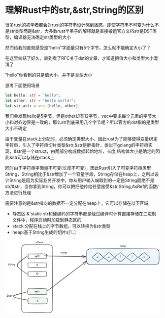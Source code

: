 # 理解Rust中的str,&str,String的区别

很多rust的初学者都会对rust的字符串设计感到困惑，即使字符串不可变为什么不是str类型而是&str，大多数rust半吊子的解释就是直接搬运官方文档str是DST类型，编译器无法确定str类型的大小

然而给我的直观感受是"hello"字面量只有5个字节，怎么就不能确定大小了？

在这里纠结了好久，直到看了RFC关于dst的文章，才知道把值大小和类型大小混淆了

"hello"你看到的只是值大小，并不是类型大小

思考下面使用场景

```rust
let hello: str = "hello";
let other: str = "hello world!";
let str_attr = vec![hello, other];
```

我们会发现hello是5字节，但是other却有12字节，vec中要求每个元素的字节大小和对齐边界是一致的，那么str到底采用几个字节呢？所以官方的dst指的是类型大小不确定

由于变量在stack上分配时，必须确定类型大小，因此rust为了能够使得变量绑定字符串，引入了字符串切片类型&str,&str是胖指针，类似于golang的字符串实现，&str是一个struct，由两部分构成数据起始地址，长度,结构体大小是确定的因此&str可以存储在stack上

同时由于字符串字面量不可变(长度不可变)，因此Rust引入了可变字符串类型String，String相比于&str增加了一个容量字段，String存储在heap上，之所以设计String是因为实际业务开发中，你从用户输入端取到的一定是String而绝不是str/&str，当你拿到String，你可以把把他传给任意接受&str,String,AsRef<str>的函数/方法进行处理

需要注意的是&str指向的数据不一定分配在heap上，它可以存储在以下区域

- 静态区:&`static str和硬编码的字符串都是经过编译时计算直接存储在二进制文件中，程序启动时加载到静态区的
- stack:分配在栈上的字节数组，可以转换为&str类型
- heap:基于String生成的切片s[1..]



![](https://github.com/hxx258456/tsinghua_rust_lab/blob/main/images/rust_string_str.png?raw=true)